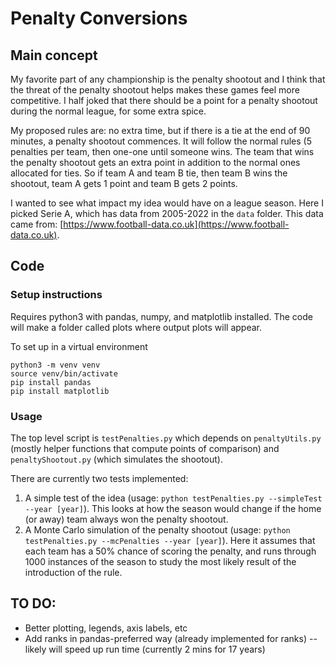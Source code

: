 # Penalty Conversions

## Main concept

My favorite part of any championship is the penalty shootout and I think that the threat of the penalty shootout helps makes these games feel more competitive. I half joked that there should be a point for a penalty shootout during the normal league, for some extra spice. 

My proposed rules are: no extra time, but if there is a tie at the end of 90 minutes, a penalty shootout commences. It will follow the normal rules (5 penalties per team, then one-one until someone wins. The team that wins the penalty shootout gets an extra point in addition to the normal ones allocated for ties. So if team A and team B tie, then team B wins the shootout, team A gets 1 point and team B gets 2 points. 

I wanted to see what impact my idea would have on a league season. Here I picked Serie A, which has data from 2005-2022 in the `data` folder. This data came from: [https://www.football-data.co.uk](https://www.football-data.co.uk).  

## Code 

### Setup instructions

Requires python3 with pandas, numpy, and matplotlib installed.
The code will make a folder called plots where output plots will appear. 

To set up in a virtual environment
```
python3 -m venv venv
source venv/bin/activate
pip install pandas
pip install matplotlib
```

### Usage

The top level script is `testPenalties.py` which depends on `penaltyUtils.py` (mostly helper functions that compute points of comparison) and `penaltyShootout.py` (which simulates the shootout). 

There are currently two tests implemented:
1. A simple test of the idea (usage: `python testPenalties.py --simpleTest --year [year]`). This looks at how the season would change if the home (or away) team always won the penalty shootout.
2. A Monte Carlo simulation of the penalty shootout (usage: `python testPenalties.py --mcPenalties --year [year]`). Here it assumes that each team has a 50% chance of scoring the penalty, and runs through 1000 instances of the season to study the most likely result of the introduction of the rule. 

## TO DO:

- Better plotting, legends, axis labels, etc
- Add ranks in pandas-preferred way (already implemented for ranks) -- likely will speed up run time (currently 2 mins for 17 years)


